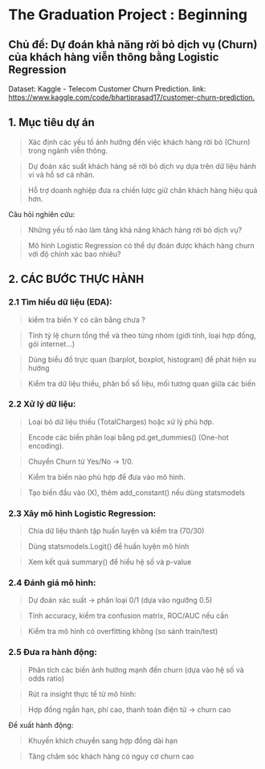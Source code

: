 # The Graduation Project : Beginning

## Chủ đề: Dự đoán khả năng rời bỏ dịch vụ (Churn) của khách hàng viễn thông bằng Logistic Regression

Dataset: Kaggle - Telecom Customer Churn Prediction.
link: <https://www.kaggle.com/code/bhartiprasad17/customer-churn-prediction.>

## 1. Mục tiêu dự án

>Xác định các yếu tố ảnh hưởng đến việc khách hàng rời bỏ (Churn) trong ngành viễn thông.

>Dự đoán xác suất khách hàng sẽ rời bỏ dịch vụ dựa trên dữ liệu hành vi và hồ sơ cá nhân.

>Hỗ trợ doanh nghiệp đưa ra chiến lược giữ chân khách hàng hiệu quả hơn.

Câu hỏi nghiên cứu:
>Những yếu tố nào làm tăng khả năng khách hàng rời bỏ dịch vụ?

>Mô hình Logistic Regression có thể dự đoán được khách hàng churn với độ chính xác bao nhiêu?

## 2. CÁC BƯỚC THỰC HÀNH
### 2.1 Tìm hiểu dữ liệu (EDA):
> kiểm tra biến Y có cân bằng chưa ?

>Tính tỷ lệ churn tổng thể và theo từng nhóm (giới tính, loại hợp đồng, gói internet…)

>Dùng biểu đồ trực quan (barplot, boxplot, histogram) để phát hiện xu hướng

>Kiểm tra dữ liệu thiếu, phân bố số liệu, mối tương quan giữa các biến

### 2.2 Xử lý dữ liệu:
>Loại bỏ dữ liệu thiếu (TotalCharges) hoặc xử lý phù hợp.

>Encode các biến phân loại bằng pd.get_dummies() (One-hot encoding).

>Chuyển Churn từ Yes/No → 1/0.

>Kiểm tra biến nào phù hợp để đưa vào mô hình.

>Tạo biến đầu vào (X), thêm add_constant() nếu dùng statsmodels


### 2.3 Xây mô hình Logistic Regression:
>Chia dữ liệu thành tập huấn luyện và kiểm tra (70/30)

>Dùng statsmodels.Logit() để huấn luyện mô hình

>Xem kết quả summary() để hiểu hệ số và p-value

### 2.4 Đánh giá mô hình:

>Dự đoán xác suất → phân loại 0/1 (dựa vào ngưỡng 0.5)

>Tính accuracy, kiểm tra confusion matrix, ROC/AUC nếu cần

>Kiểm tra mô hình có overfitting không (so sánh train/test)

### 2.5 Đưa ra hành động:

>Phân tích các biến ảnh hưởng mạnh đến churn (dựa vào hệ số và odds ratio)

>Rút ra insight thực tế từ mô hình:

>Hợp đồng ngắn hạn, phí cao, thanh toán điện tử → churn cao

Đề xuất hành động:

>Khuyến khích chuyển sang hợp đồng dài hạn

>Tăng chăm sóc khách hàng có nguy cơ churn cao


